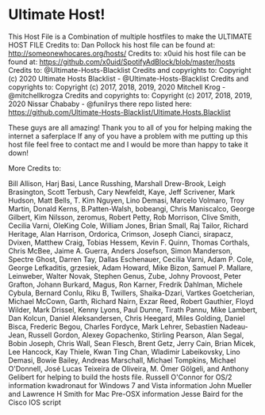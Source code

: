 # Ultimate Host!

This Host File is a Combination of multiple hostfiles to make the ULTIMATE HOST FILE
Credits to: Dan Pollock his host file can be found at: http://someonewhocares.org/hosts/ 
Credits to: x0uid his host file can be found at: https://github.com/x0uid/SpotifyAdBlock/blob/master/hosts
Credits to: @Ultimate-Hosts-Blacklist
Credits and copyrights to: Copyright (c) 2020 Ultimate Hosts Blacklist - @Ultimate-Hosts-Blacklist
Credits and copyrights to: Copyright (c) 2017, 2018, 2019, 2020 Mitchell Krog - @mitchellkrogza
Credits and copyrights to: Copyright (c) 2017, 2018, 2019, 2020 Nissar Chababy - @funilrys
there repo listed here: https://github.com/Ultimate-Hosts-Blacklist/Ultimate.Hosts.Blacklist

These guys are all amazing! Thank you to all of you for helping making the internet a saferplace
If any of you have a problem with me putting up this host file feel free to contact me and I would
be more than happy to take it down! 

 More Credits to:

Bill Allison, Harj Basi, Lance Russhing, Marshall Drew-Brook, 
Leigh Brasington, Scott Terbush, Cary Newfeldt, Kaye, Jeff
Scrivener, Mark Hudson, Matt Bells, T. Kim Nguyen, Lino Demasi,
Marcelo Volmaro, Troy Martin, Donald Kerns, B.Patten-Walsh,
bobeangi, Chris Maniscalco, George Gilbert, Kim Nilsson, zeromus,
Robert Petty, Rob Morrison, Clive Smith, Cecilia Varni, OleKing 
Cole, William Jones, Brian Small, Raj Tailor, Richard Heritage,
Alan Harrison, Ordorica, Crimson, Joseph Cianci, sirapacz, 
Dvixen, Matthew Craig, Tobias Hessem, Kevin F. Quinn, Thomas 
Corthals, Chris McBee, Jaime A. Guerra, Anders Josefson, 
Simon Manderson, Spectre Ghost, Darren Tay, Dallas Eschenauer, Cecilia
Varni, Adam P. Cole, George Lefkaditis, grzesiek, Adam Howard, Mike 
Bizon, Samuel P. Mallare, Leinweber, Walter Novak, Stephen Genus, 
Zube, Johny Provoost, Peter Grafton, Johann Burkard, Magus, Ron Karner,
Fredrik Dahlman, Michele Cybula, Bernard Conlu, Riku B, Twillers, 
Shaika-Dzari, Vartkes Goetcherian, Michael McCown, Garth, Richard Nairn,
Exzar Reed, Robert Gauthier, Floyd Wilder, Mark Drissel, Kenny Lyons,
Paul Dunne, Tirath Pannu, Mike Lambert, Dan Kolcun, Daniel Aleksandersen,
Chris Heegard, Miles Golding, Daniel Bisca, Frederic Begou, Charles 
Fordyce, Mark Lehrer, Sebastien Nadeau-Jean, Russell Gordon, Alexey 
Gopachenko, Stirling Pearson, Alan Segal, Bobin Joseph, Chris Wall, Sean
Flesch, Brent Getz, Jerry Cain, Brian Micek, Lee Hancock, Kay Thiele,
Kwan Ting Chan, Wladimir Labeikovsky, Lino Demasi, Bowie Bailey, Andreas 
Marschall, Michael Tompkins, Michael O'Donnell, José Lucas Teixeira
de Oliveira, M. Ömer Gölgeli, and Anthony Gelibert for helping to build 
the hosts file.
Russell O'Connor for OS/2 information
kwadronaut for Windows 7 and Vista information
John Mueller and Lawrence H Smith for Mac Pre-OSX information
Jesse Baird for the Cisco IOS script

